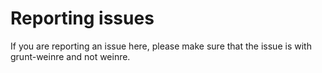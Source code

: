 # Reporting issues

If you are reporting an issue here, please make sure that the issue is with grunt-weinre and not weinre.